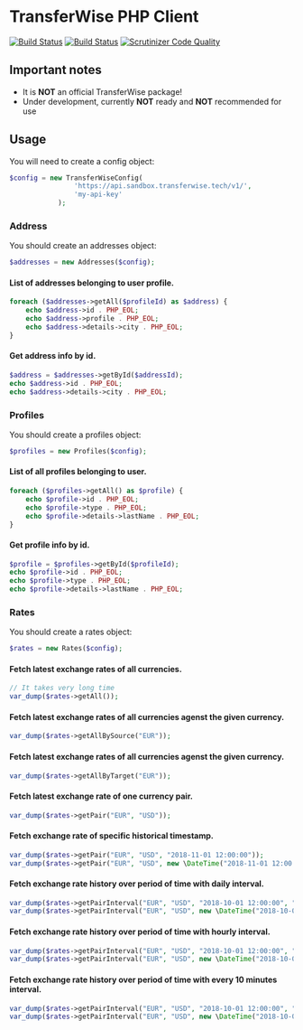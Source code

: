 # TransferWise PHP Client

[![Build Status](https://travis-ci.org/belovai/transferwise-php-client.svg?branch=master)](https://travis-ci.org/belovai/transferwise-php-client)
[![Build Status](https://scrutinizer-ci.com/g/belovai/transferwise-php-client/badges/build.png?b=master)](https://scrutinizer-ci.com/g/belovai/transferwise-php-client/build-status/master)
[![Scrutinizer Code Quality](https://scrutinizer-ci.com/g/belovai/transferwise-php-client/badges/quality-score.png?b=master)](https://scrutinizer-ci.com/g/belovai/transferwise-php-client/?branch=master)


## Important notes

- It is **NOT** an official TransferWise package!
- Under development, currently **NOT** ready and **NOT** recommended for use

## Usage

You will need to create a config object:
```php
$config = new TransferWiseConfig(
                'https://api.sandbox.transferwise.tech/v1/', 
                'my-api-key'
            );
```

### Address

You should create an addresses object:
```php
$addresses = new Addresses($config);
```

#### List of addresses belonging to user profile.
```php
foreach ($addresses->getAll($profileId) as $address) {
    echo $address->id . PHP_EOL;
    echo $address->profile . PHP_EOL;
    echo $address->details->city . PHP_EOL;
}
```

#### Get address info by id.
```php
$address = $addresses->getById($addressId);
echo $address->id . PHP_EOL;
echo $address->details->city . PHP_EOL;
```

### Profiles

You should create a profiles object:
```php
$profiles = new Profiles($config);
```

#### List of all profiles belonging to user.
```php
foreach ($profiles->getAll() as $profile) {
    echo $profile->id . PHP_EOL;
    echo $profile->type . PHP_EOL;
    echo $profile->details->lastName . PHP_EOL;
}
```

#### Get profile info by id.
```php
$profile = $profiles->getById($profileId);
echo $profile->id . PHP_EOL;
echo $profile->type . PHP_EOL;
echo $profile->details->lastName . PHP_EOL;
```

### Rates

You should create a rates object:
```php
$rates = new Rates($config);
```

#### Fetch latest exchange rates of all currencies.
```php
// It takes very long time
var_dump($rates->getAll());
```

#### Fetch latest exchange rates of all currencies agenst the given currency.
```php
var_dump($rates->getAllBySource("EUR"));
```

#### Fetch latest exchange rates of all currencies agenst the given currency.
```php
var_dump($rates->getAllByTarget("EUR"));
```

#### Fetch latest exchange rate of one currency pair.
```php
var_dump($rates->getPair("EUR", "USD"));
```

#### Fetch exchange rate of specific historical timestamp.
```php
var_dump($rates->getPair("EUR", "USD", "2018-11-01 12:00:00"));
var_dump($rates->getPair("EUR", "USD", new \DateTime("2018-11-01 12:00:00")));
```

#### Fetch exchange rate history over period of time with daily interval.
```php
var_dump($rates->getPairInterval("EUR", "USD", "2018-10-01 12:00:00", "2018-11-01 12:00:00", Rates::GROUP_DAILY));
var_dump($rates->getPairInterval("EUR", "USD", new \DateTime("2018-10-01 12:00:00"), new \DateTime("2018-11-01 12:00:00"), Rates::GROUP_DAILY));
```

#### Fetch exchange rate history over period of time with hourly interval.
```php
var_dump($rates->getPairInterval("EUR", "USD", "2018-10-01 12:00:00", "2018-11-01 12:00:00", Rates::GROUP_HOURLY));
var_dump($rates->getPairInterval("EUR", "USD", new \DateTime("2018-10-01 12:00:00"), new \DateTime("2018-11-01 12:00:00"), Rates::GROUP_HOURLY));
```

#### Fetch exchange rate history over period of time with every 10 minutes interval.
```php
var_dump($rates->getPairInterval("EUR", "USD", "2018-10-01 12:00:00", "2018-11-01 12:00:00", Rates::GROUP_10_MINS));
var_dump($rates->getPairInterval("EUR", "USD", new \DateTime("2018-10-01 12:00:00"), new \DateTime("2018-11-01 12:00:00"), Rates::GROUP_10_MINS));
```